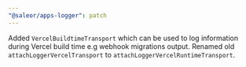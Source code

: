 ```yaml
---
"@saleor/apps-logger": patch
---
```


Added `VercelBuildtimeTransport` which can be used to log information during Vercel build time e.g webhook migrations output. Renamed old `attachLoggerVercelTransport` to `attachLoggerVercelRuntimeTransport`.
